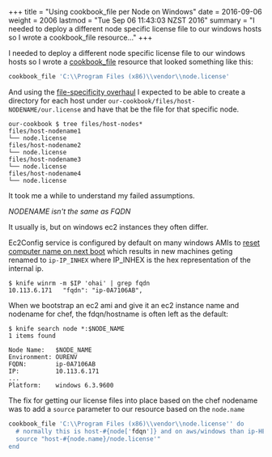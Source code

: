 +++
title = "Using cookbook_file per Node on Windows"
date = 2016-09-06
weight = 2006
lastmod = "Tue Sep 06 11:43:03 NZST 2016"
summary = "I needed to deploy a different node specific license file to our windows hosts so I wrote a cookbook_file resource..."
+++


I needed to deploy a different node specific license file to our windows hosts so I wrote a [cookbook_file](https://docs.chef.io/resource_cookbook_file.html) resource that looked something like this:

```ruby
cookbook_file 'C:\\Program Files (x86)\\vendor\\node.license'
```

And using the [file-specificity overhaul](https://github.com/chef/chef-rfc/blob/master/rfc017-file-specificity.md) I expected to be able to create a directory for each host under ```our-cookbook/files/host-NODENAME/our.license``` and have that be the file for that specific node.

```
our-cookbook $ tree files/host-nodes*
files/host-nodename1
└── node.license
files/host-nodename2
└── node.license
files/host-nodename3
└── node.license
files/host-nodename4
└── node.license
```

It took me a while to understand my failed assumptions.

_NODENAME isn't the same as FQDN_

It usually is, but on windows ec2 instances they often differ.

Ec2Config service is configured by default on many windows AMIs to [reset computer name on next boot](http://docs.aws.amazon.com/AWSEC2/latest/WindowsGuide/UsingConfig_WinAMI.html#UsingConfigInterface_WinAMI) which results in new machines geting renamed to ```ip-IP_INHEX``` where IP_INHEX is the hex representation of the internal ip.

```
$ knife winrm -m $IP 'ohai' | grep fqdn
10.113.6.171   "fqdn": "ip-0A7106AB",
```

When we bootstrap an ec2 ami and give it an ec2 instance name and nodename for chef, the fdqn/hostname is often left as the default:

```
$ knife search node *:$NODE_NAME
1 items found

Node Name:   $NODE_NAME
Environment: OURENV
FQDN:        ip-0A7106AB
IP:          10.113.6.171
...
Platform:    windows 6.3.9600
```

The fix for getting our license files into place based on the chef nodename was to add a ```source``` parameter to our resource based on the ```node.name```

```ruby
cookbook_file 'C:\\Program Files (x86)\\vendor\\node.license'' do
  # normally this is host-#{node['fdqn']} and on aws/windows than ip-HEXNUMBR
  source "host-#{node.name}/node.license'"
end
```
